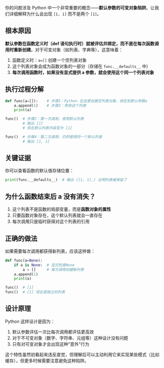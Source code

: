 你的问题涉及 Python 中一个非常重要的概念——**默认参数的可变对象陷阱**。让我们详细解释为什么会出现 `[1, 1]` 而不是两个 `[1]`。

## 根本原因

**默认参数在函数定义时（def 语句执行时）就被评估并绑定，而不是在每次函数调用时重新创建**。对于可变对象（如列表、字典等），这意味着：

1. 函数定义时：`a=[]` 创建一个空列表对象
2. 这个列表对象会成为函数对象的一部分（存储在 `func.__defaults__` 中）
3. **每次调用函数时，如果没有显式提供 a 参数，就会使用这个同一个列表对象**

## 执行过程分解

```python
def func(a=[]):    # 步骤1：Python 在这里创建空列表对象，绑定到默认参数a
    a.append(1)    # 步骤3：修改这个列表
    print(a)

func()  # 步骤2：第一次调用，使用默认列表
        # 输出 [1]
        # 现在默认列表内容变为 [1]

func()  # 步骤4：第二次调用，仍然使用同一个默认列表
        # 输出 [1, 1]
```

## 关键证据

你可以查看函数的默认值存储位置：

```python
print(func.__defaults__)  # 输出 ([1, 1],) 证明列表被保留了
```

## 为什么函数结束后 a 没有消失？

1. 这个列表不是函数的局部变量，而是**函数对象的属性**
2. 只要函数对象存在，这个默认列表就会一直存在
3. 每次调用只是临时获得对这个列表的引用

## 正确的做法

如果需要每次调用都获得新列表，应该这样做：

```python
def func(a=None):
    if a is None:  # 显式检查None
        a = []     # 每次调用创建新列表
    a.append(1)
    print(a)

func()  # [1]
func()  # [1] 现在是独立的列表
```

## 设计原理

Python 这样设计是因为：
1. 默认参数评估一次比每次调用都评估更高效
2. 对于不可变对象（数字、字符串、元组等）这种设计没有问题
3. 只有对可变对象才会出现这种"意外"行为

这个特性虽然初看起来违反直觉，但理解后可以主动利用它来实现某些模式（比如缓存），但更多时候需要注意避免这种陷阱。